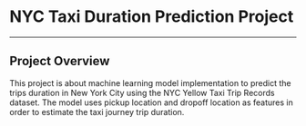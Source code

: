 # NYC Taxi Duration Prediction Project
---
Project Overview
---
This project is about machine learning model implementation to predict the trips duration in New York City using the NYC Yellow Taxi Trip Records dataset. The model uses pickup location and dropoff location as features in order to estimate the taxi journey trip duration.

